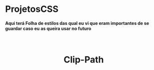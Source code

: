 # ProjetosCSS
#### Aqui terá Folha de estilos das qual eu vi que eram importantes de se guardar caso eu as queira usar no futuro

<br/>
<h1 align="center">Clip-Path</h1>
